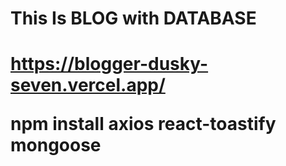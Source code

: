 <h1>
  This Is BLOG with DATABASE
  <h1/>

  https://blogger-dusky-seven.vercel.app/


npm install axios react-toastify mongoose